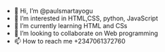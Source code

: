 - 👋 Hi, I’m @paulsmartayogu
- 👀 I’m interested in HTML,CSS, python, JavaScript
- 🌱 I’m currently learning HTML and CSs
- 💞️ I’m looking to collaborate on Web programming
- 📫 How to reach me +2347061372760

<!---
paulsmartayogu/paulsmartayogu is a ✨ special ✨ repository because its `README.md` (this file) appears on your GitHub profile.
You can click the Preview link to take a look at your changes.
--->
